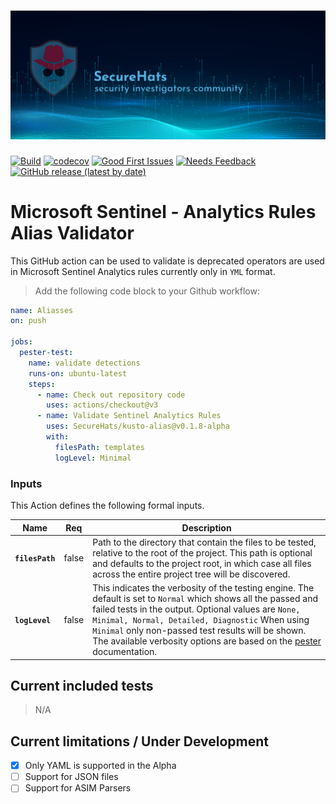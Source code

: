 ![logo](https://raw.githubusercontent.com/SecureHats/SecureHacks/main/media/sh-banners.png)
=========
[![Build](https://github.com/Azure/bicep/actions/workflows/build.yml/badge.svg)](https://github.com/Azure/bicep/actions/workflows/build.yml)
[![codecov](https://codecov.io/gh/Azure/bicep/branch/main/graph/badge.svg)](https://codecov.io/gh/Azure/bicep)
[![Good First Issues](https://img.shields.io/github/issues/SecureHats/kusto-alias/good%20first%20issue?color=important&label=good%20first%20issue&style=flat)](https://github.com/SecureHats/kusto-alias/issues?q=is%3Aissue+is%3Aopen+label%3A%22good+first+issue%22)
[![Needs Feedback](https://img.shields.io/github/issues/SecureHats/kusto-alias/needs%20feedback?color=blue&label=needs%20feedback%20&style=flat)](https://github.com/SecureHats/kusto-alias/issues?q=is%3Aopen+is%3Aissue+label%3A%22needs+feedback%22)
[![GitHub release (latest by date)](https://img.shields.io/github/v/release/SecureHats/kusto-alias)](https://github.com/SecureHats/kusto-alias/releases/latest)

# Microsoft Sentinel - Analytics Rules Alias Validator

This GitHub action can be used to validate is deprecated operators are used in Microsoft Sentinel Analytics rules currently only in `YML` format.
>Add the following code block to your Github workflow:

```yaml
name: Aliasses
on: push

jobs:
  pester-test:
    name: validate detections
    runs-on: ubuntu-latest
    steps:
      - name: Check out repository code
        uses: actions/checkout@v3
      - name: Validate Sentinel Analytics Rules
        uses: SecureHats/kusto-alias@v0.1.8-alpha
        with:
          filesPath: templates
          logLevel: Minimal
```

### Inputs

This Action defines the following formal inputs.

| Name | Req | Description
|-|-|-|
| **`filesPath`**  | false | Path to the directory that contain the files to be tested, relative to the root of the project. This path is optional and defaults to the project root, in which case all files across the entire project tree will be discovered.
| **`logLevel`** | false | This indicates the verbosity of the testing engine. The default is set to `Normal` which shows all the passed and failed tests in the output. Optional values are `None, Minimal, Normal, Detailed, Diagnostic` When using `Minimal` only non-passed test results will be shown. The available verbosity options are based on the [pester](https://pester-docs.netlify.app/docs/commands/Invoke-Pester#-show) documentation. 

## Current included tests

> N/A

## Current limitations / Under Development

- [x] Only YAML is supported in the Alpha
- [ ] Support for JSON files
- [ ] Support for ASIM Parsers
